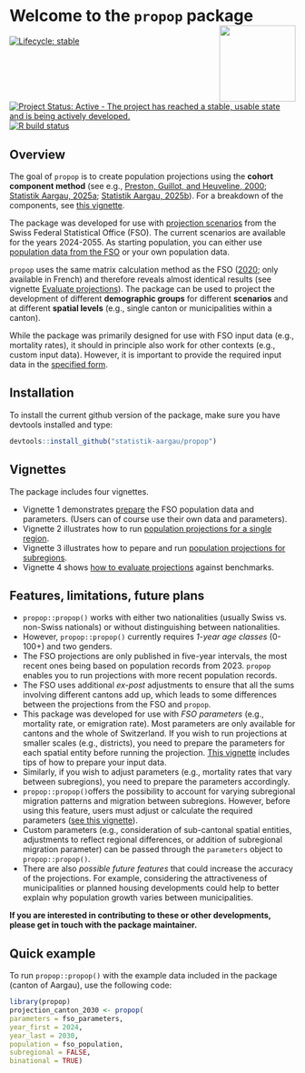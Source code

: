 
# Welcome to the `propop` package <a href="https://statistik-aargau.github.io/propop/"><img src="man/figures/logo.png" align="right" width = "134" /></a>

<!-- badges: start -->

[![Lifecycle: stable](https://img.shields.io/badge/lifecycle-stable-brightgreen.svg)](https://lifecycle.r-lib.org/articles/stages.html#stable)
[![Project Status: Active - The project has reached a stable, usable state and is being actively developed.](https://www.repostatus.org/badges/latest/active.svg)](https://www.repostatus.org/#active)
[![R build status](https://github.com/statistik-aargau/propop/workflows/R-CMD-check/badge.svg)](https://github.com/statistik-aargau/propop/actions)
<!-- badges: end -->


## Overview 

The goal of `propop` is to create population projections using the **cohort 
component method** (see e.g., 
[Preston, Guillot, and Heuveline, 2000](https://www.wiley.com/en-us/Demography%3A+Measuring+and+Modeling+Population+Processes-p-9781557864512); 
[Statistik Aargau, 2025a](https://www.ag.ch/media/kanton-aargau/dfr/dokumente/statistik/statistische-daten/oeffentliche-statistik/01-bevoelkerung/kantonsdaten/bevoelkerungsprognosen/bev-lkerungsprojektion-technischerbegleitbericht-2025.pdf); 
[Statistik Aargau, 2025b](https://www.ag.ch/media/kanton-aargau/dfr/dokumente/statistik/statistische-daten/oeffentliche-statistik/01-bevoelkerung/kantonsdaten/bevoelkerungsprognosen/bev-lkerungsprohektion-hauptbericht-2025.pdf)). 
For a breakdown of the components, see [this vignette](https://statistik-aargau.github.io/propop/articles/project_single_region.html).

The package was developed for use with [projection scenarios](https://www.bfs.admin.ch/bfs/en/home/statistics/population/population-projections/national-projections.html) 
from the Swiss Federal Statistical Office (FSO). The current scenarios are 
available for the years 2024-2055. As starting population, you can either use
[population data from the FSO](https://www.pxweb.bfs.admin.ch/pxweb) or your own
population data.

`propop` uses the same matrix calculation method as the FSO 
([2020](https://github.com/statistik-aargau/propop-additional-resources/blob/358ffa280f3777af34d3ac4b2782c1171ed93beb/FSO_2020_Meth_scenarios%20cant.pdf); only available in French) 
and therefore reveals almost identical results (see vignette 
[Evaluate projections](https://statistik-aargau.github.io/propop/articles/evaluate.html)). 
The package can be used to project the development of different 
**demographic groups** for different **scenarios** and at different 
**spatial levels** (e.g., single canton or municipalities within a canton). 

While the package was primarily designed for use with FSO input data (e.g., 
mortality rates), it should in principle also work for other contexts (e.g., 
custom input data). However, it is important to provide the required input data 
in the 
[specified form](https://statistik-aargau.github.io/propop/articles/prepare_data.html).


## Installation

To install the current github version of the package, make sure you have devtools
installed and type:

``` r
devtools::install_github("statistik-aargau/propop")
```

## Vignettes

The package includes four vignettes.  

- Vignette 1 demonstrates 
[prepare](https://statistik-aargau.github.io/propop/articles/prepare_data.html) 
the FSO population data and parameters. (Users can of course use their own data 
and parameters).
- Vignette 2 illustrates how to run 
[population projections for a single region](https://statistik-aargau.github.io/propop/articles/project_single_region.html). 
- Vignette 3 illustrates how to pepare and run 
[population projections for subregions](https://statistik-aargau.github.io/propop/articles/project_subregions.html).
- Vignette 4 shows 
[how to evaluate projections](https://statistik-aargau.github.io/propop/articles/evaluate.html) against benchmarks.

## Features, limitations, future plans

- `propop::propop()` works with either two nationalities (usually Swiss vs. 
non-Swiss nationals) or without distinguishing between nationalities.  
- However, `propop::propop()` currently requires *1-year age classes* (0-100+) 
and two genders.     
- The FSO projections are only published in five-year intervals, the most recent 
ones being based on population records from 2023. `propop` enables you to run 
projections with more recent population records.
- The FSO uses additional *ex-post* adjustments to ensure that all the sums 
involving different cantons add up, which leads to some differences
between the projections from the FSO and `propop`. 
- This package was developed for use with *FSO parameters* (e.g., mortality rate,
or emigration rate). Most parameters are only available for cantons and the 
whole of Switzerland. If you wish to run projections at smaller scales (e.g., 
districts), you need to prepare the parameters for each spatial entity before 
running the projection. 
[This vignette](https://statistik-aargau.github.io/propop/articles/project_subregions.html)
includes tips of how to prepare your input data.  
- Similarly, if you wish to adjust parameters (e.g., mortality rates that 
vary between subregions), you need to prepare the parameters accordingly. 
- `propop::propop()`offers the possibility to account for varying 
subregional migration patterns and migration between subregions. However, before
using this feature, users must adjust or calculate the required parameters ([see this vignette](https://statistik-aargau.github.io/propop/articles/project_subregions.html)). 
- Custom parameters (e.g., consideration of sub-cantonal spatial entities, 
adjustments to reflect regional differences, or addition of subregional migration 
parameter) can be passed through the `parameters` object to `propop::propop()`. 
- There are also *possible future features* that could increase the accuracy of 
the projections. For example, considering the attractiveness of municipalities 
or planned housing developments could help to better explain why population 
growth varies between municipalities.  

**If you are interested in contributing to these or other developments, please
get in touch with the package maintainer.**

## Quick example

To run `propop::propop()` with the example data included in the package 
(canton of Aargau), use the following code:

``` r
library(propop)
projection_canton_2030 <- propop(
parameters = fso_parameters,
year_first = 2024,
year_last = 2030,
population = fso_population,
subregional = FALSE,
binational = TRUE)
```
